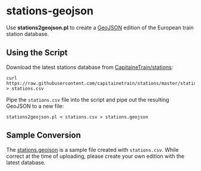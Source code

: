 # stations-geojson

Use **stations2geojson.pl** to create a [GeoJSON](http://geojson.org) edition of the European train station database.

## Using the Script

Download the latest stations database from [CapitaineTrain/stations](https://github.com/capitainetrain/stations):

    curl https://raw.githubusercontent.com/capitainetrain/stations/master/stations.csv > stations.csv

Pipe the `stations.csv` file into the script and pipe out the resulting GeoJSON to a new file:

    stations2geojson.pl < stations.csv > stations.geojson

## Sample Conversion

The [stations.geojson](https://github.com/grahammiln/stations-geojson/blob/master/stations.geojson) is a sample file created with `stations.csv`. While correct at the time of uploading, please create your own edition with the latest database.

